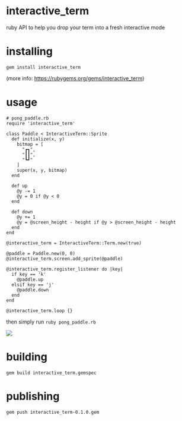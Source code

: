 # interactive_term
ruby API to help you drop your term into a fresh interactive mode

# installing
`gem install interactive_term`

(more info: https://rubygems.org/gems/interactive_term)

# usage
```
# pong_paddle.rb
require 'interactive_term'

class Paddle < InteractiveTerm::Sprite
  def initialize(x, y)
    bitmap = [
      "┏┓",
      "┃┃",
      "┗┛"
    ]
    super(x, y, bitmap)
  end
 
  def up
    @y -= 1
    @y = 0 if @y < 0
  end

  def down
    @y += 1
    @y = @screen_height - height if @y > @screen_height - height
  end
end

@interactive_term = InteractiveTerm::Term.new(true)

@paddle = Paddle.new(0, 0)
@interactive_term.screen.add_sprite(@paddle)

@interactive_term.register_listener do |key|
  if key == 'k'
    @paddle.up
  elsif key == 'j'
    @paddle.down
  end
end

@interactive_term.loop {}
```

then simply run `ruby pong_paddle.rb`

![](http://i.imgur.com/3g512qx.png)

# building
`gem build interactive_term.gemspec`

# publishing
`gem push interactive_term-0.1.0.gem`


